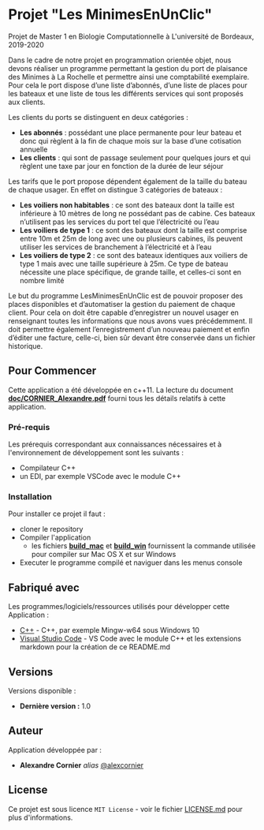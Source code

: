 # Projet "Les MinimesEnUnClic"

Projet de Master 1 en Biologie Computationnelle à L'université de Bordeaux, 2019-2020

Dans le cadre de notre projet en programmation orientée objet, nous devons réaliser un programme permettant la gestion du port de plaisance des Minimes à La Rochelle et permettre ainsi une comptabilité exemplaire. Pour cela le port dispose d’une liste d’abonnés, d’une liste de places pour les bateaux et une liste de tous les différents services qui sont proposés aux clients.

Les clients du ports se distinguent en deux catégories :

* **Les abonnés** : possédant une place permanente pour leur bateau et donc qui règlent à la fin de chaque mois sur la base d’une cotisation annuelle
* **Les clients** : qui sont de passage seulement pour quelques jours et qui règlent une taxe par jour en fonction de la durée de leur séjour

Les tarifs que le port propose dépendent également de la taille du bateau de chaque usager. En effet on distingue 3 catégories de bateaux :

* **Les voiliers non habitables** : ce sont des bateaux dont la taille est inférieure à 10 mètres de long ne possédant pas de cabine. Ces bateaux n’utilisent pas les services du port tel que l’électricité ou l’eau
* **Les voiliers de type 1** : ce sont des bateaux dont la taille est comprise entre 10m et 25m de long avec une ou plusieurs cabines, ils peuvent utiliser les services de branchement à l’électricité et à l’eau
* **Les voiliers de type 2** : ce sont des bateaux identiques aux voiliers de type 1 mais avec une taille supérieure à 25m. Ce type de bateau nécessite une place spécifique, de grande taille, et celles-ci sont en nombre limité

Le but du programme LesMinimesEnUnClic est de pouvoir proposer des places disponibles et d’automatiser la gestion du paiement de chaque client. Pour cela on doit être capable  d’enregistrer un nouvel usager en renseignant toutes les informations que nous avons vues précédemment. Il doit permettre également l’enregistrement d’un nouveau paiement et enfin d’éditer une facture, celle-ci, bien sûr devant être conservée dans un fichier historique.

## Pour Commencer

Cette application a été développée en c++11.
La lecture du document **[doc/CORNIER_Alexandre.pdf](doc/CORNIER_Alexandre.pdf)** fourni tous les détails relatifs à cette application.

### Pré-requis

Les prérequis correspondant aux connaissances nécessaires et à l'environnement de développement sont les suivants :

* Compilateur C++
* un EDI, par exemple VSCode avec le module C++

### Installation

Pour installer ce projet il faut :

* cloner le repository
* Compiler l'application
  * les fichiers **[build_mac](build_mac)** et **[build_win](build_win)** fournissent la commande utilisée pour compiler sur Mac OS X et sur Windows
* Executer le programme compilé et naviguer dans les menus console

## Fabriqué avec

Les programmes/logiciels/ressources utilisés pour développer cette Application :

* [C++](http://mingw-w64.org/doku.php) - C++, par exemple Mingw-w64 sous Windows 10
* [Visual Studio Code](https://code.visualstudio.com/docs/languages/markdown) - VS Code avec le module C++ et les extensions markdown pour la création de ce README.md

## Versions

Versions disponible :

* **Dernière version :** 1.0

## Auteur

Application développée par :

* **Alexandre Cornier** _alias_ [@alexcornier](https://github.com/alexcornier/)

## License

Ce projet est sous licence ``MIT License`` - voir le fichier [LICENSE.md](LICENSE/LICENSE.md) pour plus d'informations.
